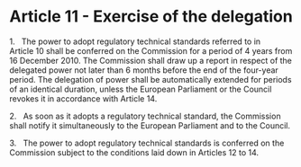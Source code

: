 # Article 11 - Exercise of the delegation


1.   The power to adopt regulatory technical standards referred to in Article 10 shall be conferred on the Commission for a period of 4 years from 16 December 2010. The Commission shall draw up a report in respect of the delegated power not later than 6 months before the end of the four-year period. The delegation of power shall be automatically extended for periods of an identical duration, unless the European Parliament or the Council revokes it in accordance with Article 14.

2.   As soon as it adopts a regulatory technical standard, the Commission shall notify it simultaneously to the European Parliament and to the Council.

3.   The power to adopt regulatory technical standards is conferred on the Commission subject to the conditions laid down in Articles 12 to 14.
